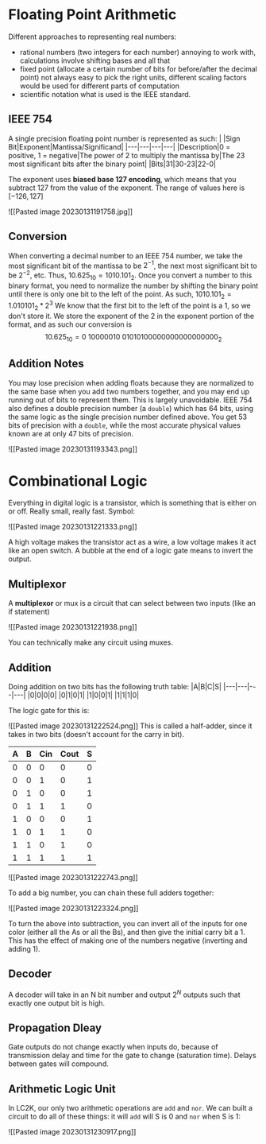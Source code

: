 # Floating Point Arithmetic
Different approaches to representing real numbers:
- rational numbers (two integers for each number)
annoying to work with, calculations involve shifting bases and all that
- fixed point (allocate a certain number of bits for before/after the decimal point)
not always easy to pick the right units, different scaling factors would be used for different parts of computation
- scientific notation
what is used is the IEEE standard.
## IEEE 754
A single precision floating point number is represented as such:
| |Sign Bit|Exponent|Mantissa/Significand|
|---|---|---|---|
|Description|0 = positive, 1 = negative|The power of 2 to multiply the mantissa by|The 23 most significant bits after the binary point|
|Bits|31|30-23|22-0|

The exponent uses **biased base 127 encoding**, which means that you subtract 127 from the value of the exponent. The range of values here is $[-126, 127]$

![[Pasted image 20230131191758.jpg]]
## Conversion
When converting a decimal number to an IEEE 754 number, we take the most significant bit of the mantissa to be $2^{-1}$, the next most significant bit to be $2^{-2}$, etc. Thus, $10.625_{10} = 1010.101_{2}$.
Once you convert a number to this binary format, you need to normalize the number by shifting the binary point until there is only one bit to the left of the point. As such, $1010.101_2 = 1.010101_2 * 2^3$
We know that the first bit to the left of the point is a 1, so we don't store it. We store the exponent of the 2 in the exponent portion of the format, and as such our conversion is
$$
10.625_{10} = 0\ 10000010\ 01010100000000000000000_2
$$
## Addition Notes
You may lose precision when adding floats because they are normalized to the same base when you add two numbers together, and you may end up running out of bits to represent them. This is largely unavoidable. IEEE 754 also defines a double precision number (a `double`) which has 64 bits, using the same logic as the single precision number defined above. You get 53 bits of precision with a `double`, while the most accurate physical values known are at only 47 bits of precision.

![[Pasted image 20230131193343.png]]

# Combinational Logic
Everything in digital logic is a transistor, which is something that is either on or off. Really small, really fast.
Symbol:

![[Pasted image 20230131221333.png]]

A high voltage makes the transistor act as a wire, a low voltage makes it act like an open switch.
A bubble at the end of a logic gate means to invert the output. 

## Multiplexor
A **multiplexor** or mux is a circuit that can select between two inputs (like an if statement)

![[Pasted image 20230131221938.png]]

You can technically make any circuit using muxes.
## Addition
Doing addition on two bits has the following truth table:
|A|B|C|S|
|---|---|---|---|
|0|0|0|0|
|0|1|0|1|
|1|0|0|1|
|1|1|1|0|

The logic gate for this is:

![[Pasted image 20230131222524.png]]
This is called a half-adder, since it takes in two bits (doesn't account for the carry in bit).

|A|B|Cin|Cout|S|
|---|---|---|---|---|
|0|0|0|0|0|
|0|0|1|0|1|
|0|1|0|0|1|
|0|1|1|1|0|
|1|0|0|0|1|
|1|0|1|1|0|
|1|1|0|1|0|
|1|1|1|1|1|

![[Pasted image 20230131222743.png]]

To add a big number, you can chain these full adders together:

![[Pasted image 20230131223324.png]]

To turn the above into subtraction, you can invert all of the inputs for one color (either all the As or all the Bs), and then give the initial carry bit a 1. This has the effect of making one of the numbers negative (inverting and adding 1).

## Decoder
A decoder will take in an N bit number and output $2^N$ outputs such that exactly one output bit is high.
## Propagation Dleay
Gate outputs do not change exactly when inputs do, because of transmission delay and time for the gate to change (saturation time). Delays between gates will compound.

## Arithmetic Logic Unit
In LC2K, our only two arithmetic operations are `add` and `nor`. We can built a circuit to do all of these things: it will `add` will S is 0 and `nor` when S is 1:

![[Pasted image 20230131230917.png]]
